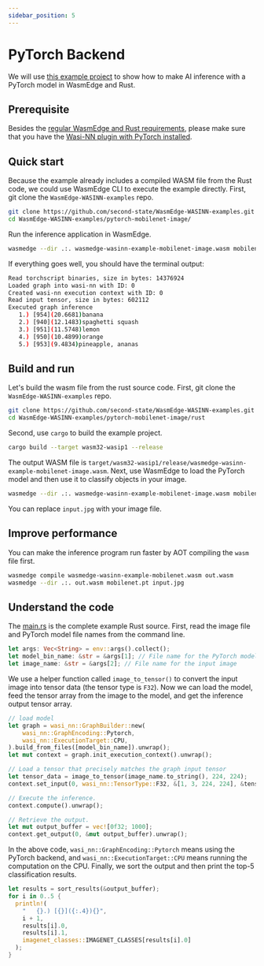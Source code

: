 ```yaml
---
sidebar_position: 5
---
```


# PyTorch Backend

We will use [this example project](https://github.com/second-state/WasmEdge-WASINN-examples/tree/master/pytorch-mobilenet-image) to show how to make AI inference with a PyTorch model in WasmEdge and Rust.

## Prerequisite

Besides the [regular WasmEdge and Rust requirements](../../rust/setup.md), please make sure that you have the [Wasi-NN plugin with PyTorch installed](../../../start/install.md#wasi-nn-plug-in-with-pytorch-backend).

## Quick start

Because the example already includes a compiled WASM file from the Rust code, we could use WasmEdge CLI to execute the example directly. First, git clone the `WasmEdge-WASINN-examples` repo.

```bash
git clone https://github.com/second-state/WasmEdge-WASINN-examples.git
cd WasmEdge-WASINN-examples/pytorch-mobilenet-image/
```

Run the inference application in WasmEdge.

```bash
wasmedge --dir .:. wasmedge-wasinn-example-mobilenet-image.wasm mobilenet.pt input.jpg
```

If everything goes well, you should have the terminal output:

```bash
Read torchscript binaries, size in bytes: 14376924
Loaded graph into wasi-nn with ID: 0
Created wasi-nn execution context with ID: 0
Read input tensor, size in bytes: 602112
Executed graph inference
   1.) [954](20.6681)banana
   2.) [940](12.1483)spaghetti squash
   3.) [951](11.5748)lemon
   4.) [950](10.4899)orange
   5.) [953](9.4834)pineapple, ananas
```

## Build and run

Let's build the wasm file from the rust source code. First, git clone the `WasmEdge-WASINN-examples` repo.

```bash
git clone https://github.com/second-state/WasmEdge-WASINN-examples.git
cd WasmEdge-WASINN-examples/pytorch-mobilenet-image/rust
```

Second, use `cargo` to build the example project.

```bash
cargo build --target wasm32-wasip1 --release
```

The output WASM file is `target/wasm32-wasip1/release/wasmedge-wasinn-example-mobilenet-image.wasm`. Next, use WasmEdge to load the PyTorch model and then use it to classify objects in your image.

```bash
wasmedge --dir .:. wasmedge-wasinn-example-mobilenet-image.wasm mobilenet.pt input.jpg
```

You can replace `input.jpg` with your image file.

## Improve performance

You can make the inference program run faster by AOT compiling the `wasm` file first.

```bash
wasmedge compile wasmedge-wasinn-example-mobilenet.wasm out.wasm
wasmedge --dir .:. out.wasm mobilenet.pt input.jpg
```

## Understand the code

The [main.rs](https://github.com/second-state/WasmEdge-WASINN-examples/tree/master/pytorch-mobilenet-image/rust/src/main.rs) is the complete example Rust source. First, read the image file and PyTorch model file names from the command line.

```rust
let args: Vec<String> = env::args().collect();
let model_bin_name: &str = &args[1]; // File name for the PyTorch model
let image_name: &str = &args[2]; // File name for the input image
```

We use a helper function called `image_to_tensor()` to convert the input image into tensor data (the tensor type is `F32`). Now we can load the model, feed the tensor array from the image to the model, and get the inference output tensor array.

```rust
// load model
let graph = wasi_nn::GraphBuilder::new(
    wasi_nn::GraphEncoding::Pytorch,
    wasi_nn::ExecutionTarget::CPU,
).build_from_files([model_bin_name]).unwrap();
let mut context = graph.init_execution_context().unwrap();

// Load a tensor that precisely matches the graph input tensor
let tensor_data = image_to_tensor(image_name.to_string(), 224, 224);
context.set_input(0, wasi_nn::TensorType::F32, &[1, 3, 224, 224], &tensor_data).unwrap();

// Execute the inference.
context.compute().unwrap();

// Retrieve the output.
let mut output_buffer = vec![0f32; 1000];
context.get_output(0, &mut output_buffer).unwrap();
```

In the above code, `wasi_nn::GraphEncoding::Pytorch` means using the PyTorch backend, and `wasi_nn::ExecutionTarget::CPU` means running the computation on the CPU. Finally, we sort the output and then print the top-5 classification results.

```rust
let results = sort_results(&output_buffer);
for i in 0..5 {
  println!(
    "   {}.) [{}]({:.4}){}",
    i + 1,
    results[i].0,
    results[i].1,
    imagenet_classes::IMAGENET_CLASSES[results[i].0]
  );
}
```
